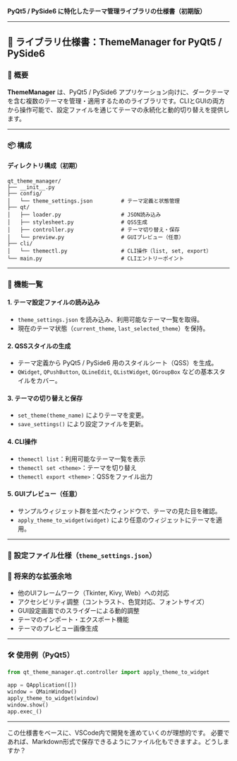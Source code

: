 **PyQt5 / PySide6 に特化したテーマ管理ライブラリの仕様書（初期版）**

---

## 📘 ライブラリ仕様書：ThemeManager for PyQt5 / PySide6

### 🧭 概要

**ThemeManager** は、PyQt5 / PySide6 アプリケーション向けに、ダークテーマを含む複数のテーマを管理・適用するためのライブラリです。CLIとGUIの両方から操作可能で、設定ファイルを通じてテーマの永続化と動的切り替えを提供します。

---

### 📦 構成

#### ディレクトリ構成（初期）

```
qt_theme_manager/
├── __init__.py
├── config/
│   └── theme_settings.json         # テーマ定義と状態管理
├── qt/
│   ├── loader.py                   # JSON読み込み
│   ├── stylesheet.py               # QSS生成
│   ├── controller.py               # テーマ切り替え・保存
│   └── preview.py                  # GUIプレビュー（任意）
├── cli/
│   └── themectl.py                 # CLI操作（list, set, export）
└── main.py                         # CLIエントリーポイント
```

---

### 🎨 機能一覧

#### 1. テーマ設定ファイルの読み込み
- `theme_settings.json` を読み込み、利用可能なテーマ一覧を取得。
- 現在のテーマ状態（`current_theme`, `last_selected_theme`）を保持。

#### 2. QSSスタイルの生成
- テーマ定義から PyQt5 / PySide6 用のスタイルシート（QSS）を生成。
- `QWidget`, `QPushButton`, `QLineEdit`, `QListWidget`, `QGroupBox` などの基本スタイルをカバー。

#### 3. テーマの切り替えと保存
- `set_theme(theme_name)` によりテーマを変更。
- `save_settings()` により設定ファイルを更新。

#### 4. CLI操作
- `themectl list`：利用可能なテーマ一覧を表示
- `themectl set <theme>`：テーマを切り替え
- `themectl export <theme>`：QSSをファイル出力

#### 5. GUIプレビュー（任意）
- サンプルウィジェット群を並べたウィンドウで、テーマの見た目を確認。
- `apply_theme_to_widget(widget)` により任意のウィジェットにテーマを適用。

---

### 🧪 設定ファイル仕様（`theme_settings.json`）

### 🔮 将来的な拡張余地

- 他のUIフレームワーク（Tkinter, Kivy, Web）への対応
- アクセシビリティ調整（コントラスト、色覚対応、フォントサイズ）
- GUI設定画面でのスライダーによる動的調整
- テーマのインポート・エクスポート機能
- テーマのプレビュー画像生成

---

### 🛠 使用例（PyQt5）

```python
from qt_theme_manager.qt.controller import apply_theme_to_widget

app = QApplication([])
window = QMainWindow()
apply_theme_to_widget(window)
window.show()
app.exec_()
```

---

この仕様書をベースに、VSCode内で開発を進めていくのが理想的です。
必要であれば、Markdown形式で保存できるようにファイル化もできますよ。どうしますか？
